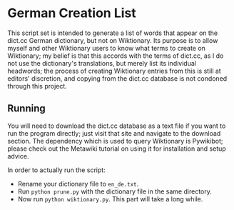 # German Creation List
This script set is intended to generate a list of words that appear on the dict.cc German dictionary, but not on Wiktionary.
Its purpose is to allow myself and other Wiktionary users to know what terms to create on Wiktionary;
my belief is that this accords with the terms of dict.cc, as I do not use the dictionary's translations, but
merely list its individual headwords; the process of creating Wiktionary entries from this is still
at editors' discretion, and copying from the dict.cc database is not condoned through this project.

## Running
You will need to download the dict.cc database as a text file if you want to run the program directly; just visit
that site and navigate to the download section.
The dependency which is used to query Wiktionary is Pywikibot; please check out the Metawiki tutorial on using
it for installation and setup advice.

In order to actually run the script:
- Rename your dictionary file to `en_de.txt`.
- Run `python prune.py` with the dictionary file in the same directory.
- Now run `python wiktionary.py`. This part will take a long while.